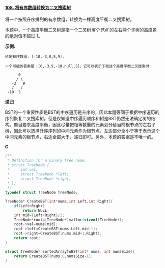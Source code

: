 #### [108. 将有序数组转换为二叉搜索树](https://leetcode-cn.com/problems/convert-sorted-array-to-binary-search-tree/)



将一个按照升序排列的有序数组，转换为一棵高度平衡二叉搜索树。

本题中，一个高度平衡二叉树是指一个二叉树*每个节点* 的左右两个子树的高度差的绝对值不超过 1。

**示例:**

```
给定有序数组: [-10,-3,0,5,9],

一个可能的答案是：[0,-3,9,-10,null,5]，它可以表示下面这个高度平衡二叉搜索树：

      0
     / \
   -3   9
   /   /
 -10  5
```

**递归**

BST的一个重要性质是BST的中序遍历是升序的，因此本题等同于根据中序遍历的序列恢复二叉搜索树。但是仅知道中序遍历顺序和树是BST仍然无法确定树的结构。题目要求高度平衡，因此尽量把相等数量的元素划分给当前根节点的左右子树，因此可以选择升序序列的中间元素作为根节点，左边部分全小于等于表示这个中间元素的根节点，右边全部大于，递归即可。另外，本题的答案是不唯一的。

**C**

```c
/**
 * Definition for a binary tree node.
 * struct TreeNode {
 *     int val;
 *     struct TreeNode *left;
 *     struct TreeNode *right;
 * };
 */
typedef struct TreeNode TreeNode;

TreeNode* CreateBST(int*nums,int Left,int Right){
    if(Left>Right)
        return NULL;
    int mid=(Left+Right)/2;
    TreeNode*root=(TreeNode*)malloc(sizeof(TreeNode));
    root->val=nums[mid];
    root->left=CreateBST(nums,Left,mid-1);
    root->right=CreateBST(nums,mid+1,Right);
    return root;
}

struct TreeNode* sortedArrayToBST(int* nums, int numsSize){
    return CreateBST(nums,0,numsSize-1);
}
```





